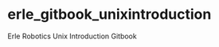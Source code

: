 erle_gitbook_unixintroduction
=============================

Erle Robotics Unix Introduction Gitbook
